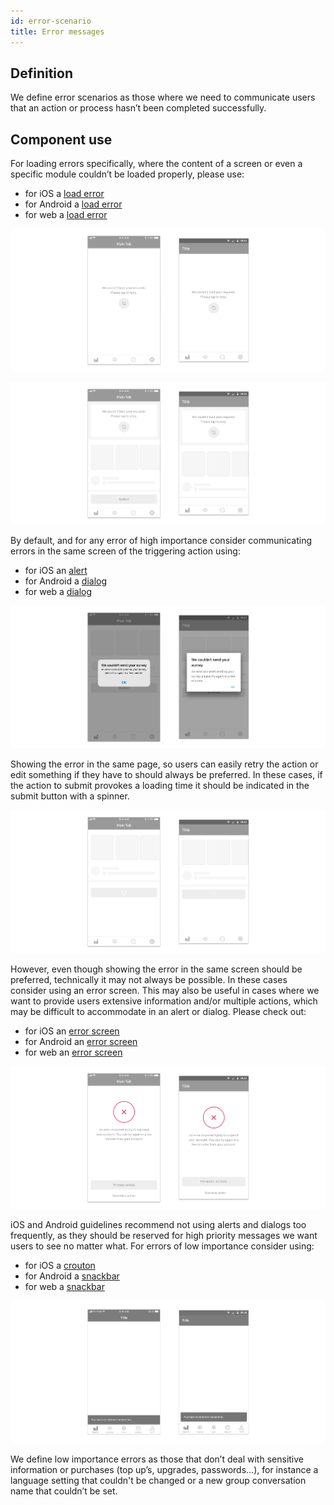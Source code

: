 ```yaml
---
id: error-scenario
title: Error messages
---
```


## Definition

We define error scenarios as those where we need to communicate users that an action or process hasn’t been completed successfully.

## Component use

For loading errors specifically, where the content of a screen or even a specific module couldn’t be loaded properly, please use:

* for iOS a [load error](../ios/load-error.md)
* for Android a [load error](../android/load-error.md)
* for web a [load error](../web/load-error.md)

![](../../../img/load-error-full.jpg)

![](../../../img/load-error.jpg)

By default, and for any error of high importance consider communicating errors in the same screen of the triggering action using:

* for iOS an [alert](../ios/alert.md)
* for Android a [dialog](../android/dialog.md)
* for web a [dialog](../web/dialog.md)

![](../../../img/error-alert.jpg)

Showing the error in the same page, so users can easily retry the action or edit something if they have to should always be preferred. In these cases, if the action to submit provokes a loading time it should be indicated in the submit button with a spinner.

![](../../../img/loading-button.jpg)

However, even though showing the error in the same screen should be preferred, technically it may not always be possible. In these cases consider using an error screen. This may also be useful in cases where we want to provide users extensive information and/or multiple actions, which may be difficult to accommodate in an alert or dialog. Please check out:

* for iOS an [error screen](../ios/error-screen.md)
* for Android an [error screen](../android/error-screen.md)
* for web an [error screen](../web/error-screen.md)

![](../../../img/error-screen.jpg)

iOS and Android guidelines recommend not using alerts and dialogs too frequently, as they should be reserved for high priority messages we want users to see no matter what. For errors of low importance consider using:

* for iOS a [crouton](../ios/crouton.md)
* for Android a [snackbar](../android/snackbar.md)
* for web a [snackbar](../web/snackbar.md)

![](../../../img/error-crouton.jpg)

We define low importance errors as those that don’t deal with sensitive information or purchases \(top up’s, upgrades, passwords…\), for instance a language setting that couldn't be changed or a new group conversation name that couldn’t be set.

